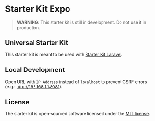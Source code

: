 # Starter Kit Expo

> **WARNING**: This starter kit is still in development. Do not use it in production.

## Universal Starter Kit

This starter kit is meant to be used with [Starter Kit Laravel](https://github.com/spektasoft/starter-kit-laravel).

## Local Development

Open URL with `IP Address` instead of `localhost` to prevent CSRF errors (e.g.: http://192.168.1.1:8081).

## License

The starter kit is open-sourced software licensed under the [MIT license](LICENSE).
